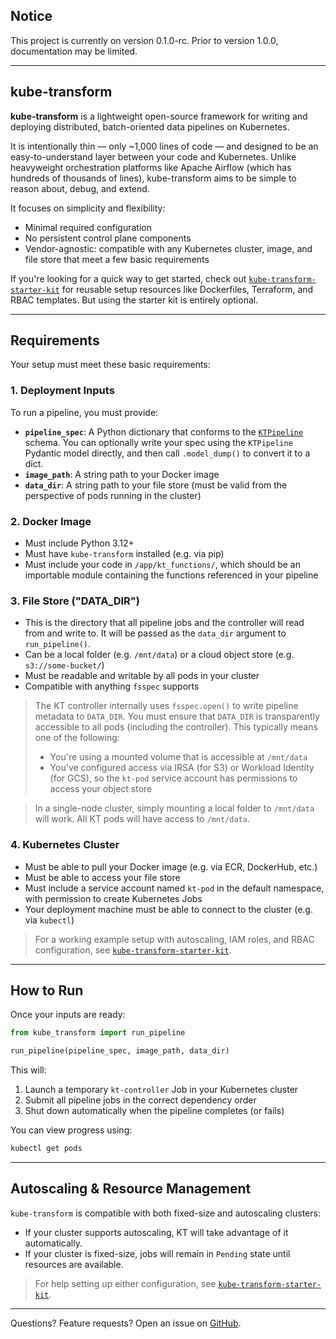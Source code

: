 ## Notice

This project is currently on version 0.1.0-rc. Prior to version 1.0.0, documentation may be limited.

---

## kube-transform

**kube-transform** is a lightweight open-source framework for writing and deploying distributed, batch-oriented data pipelines on Kubernetes.

It is intentionally thin — only \~1,000 lines of code — and designed to be an easy-to-understand layer between your code and Kubernetes. Unlike heavyweight orchestration platforms like Apache Airflow (which has hundreds of thousands of lines), kube-transform aims to be simple to reason about, debug, and extend.

It focuses on simplicity and flexibility:

- Minimal required configuration
- No persistent control plane components
- Vendor-agnostic: compatible with any Kubernetes cluster, image, and file store that meet a few basic requirements

If you're looking for a quick way to get started, check out [`kube-transform-starter-kit`](https://github.com/dtoth/kube-transform-starter-kit) for reusable setup resources like Dockerfiles, Terraform, and RBAC templates. But using the starter kit is entirely optional.

---

## Requirements

Your setup must meet these basic requirements:

### 1. Deployment Inputs

To run a pipeline, you must provide:

- **`pipeline_spec`**: A Python dictionary that conforms to the [`KTPipeline`](kube_transform/spec.py) schema. You can optionally write your spec using the `KTPipeline` Pydantic model directly, and then call `.model_dump()` to convert it to a dict.
- **`image_path`**: A string path to your Docker image
- **`data_dir`**: A string path to your file store (must be valid from the perspective of pods running in the cluster)

### 2. Docker Image

- Must include Python 3.12+
- Must have `kube-transform` installed (e.g. via pip)
- Must include your code in `/app/kt_functions/`, which should be an importable module containing the functions referenced in your pipeline

### 3. File Store ("DATA\_DIR")

- This is the directory that all pipeline jobs and the controller will read from and write to. It will be passed as the `data_dir` argument to `run_pipeline()`.
- Can be a local folder (e.g. `/mnt/data`) or a cloud object store (e.g. `s3://some-bucket/`)
- Must be readable and writable by all pods in your cluster
- Compatible with anything `fsspec` supports

> The KT controller internally uses `fsspec.open()` to write pipeline metadata to `DATA_DIR`. You must ensure that `DATA_DIR` is transparently accessible to all pods (including the controller). This typically means one of the following:
>
> - You're using a mounted volume that is accessible at `/mnt/data`
> - You've configured access via IRSA (for S3) or Workload Identity (for GCS), so the `kt-pod` service account has permissions to access your object store

> In a single-node cluster, simply mounting a local folder to `/mnt/data` will work. All KT pods will have access to `/mnt/data`.

### 4. Kubernetes Cluster

- Must be able to pull your Docker image (e.g. via ECR, DockerHub, etc.)
- Must be able to access your file store
- Must include a service account named `kt-pod` in the default namespace, with permission to create Kubernetes Jobs
- Your deployment machine must be able to connect to the cluster (e.g. via `kubectl`)

> For a working example setup with autoscaling, IAM roles, and RBAC configuration, see [`kube-transform-starter-kit`](https://github.com/dtoth/kube-transform-starter-kit).

---

## How to Run

Once your inputs are ready:

```python
from kube_transform import run_pipeline

run_pipeline(pipeline_spec, image_path, data_dir)
```

This will:

1. Launch a temporary `kt-controller` Job in your Kubernetes cluster
2. Submit all pipeline jobs in the correct dependency order
3. Shut down automatically when the pipeline completes (or fails)

You can view progress using:

```bash
kubectl get pods
```

---

## Autoscaling & Resource Management

`kube-transform` is compatible with both fixed-size and autoscaling clusters:

- If your cluster supports autoscaling, KT will take advantage of it automatically.
- If your cluster is fixed-size, jobs will remain in `Pending` state until resources are available.

> For help setting up either configuration, see [`kube-transform-starter-kit`](https://github.com/dtoth/kube-transform-starter-kit).

---

Questions? Feature requests? Open an issue on [GitHub](https://github.com/dtoth/kube-transform/issues).

